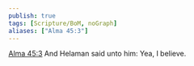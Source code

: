 ```yaml
---
publish: true
tags: [Scripture/BoM, noGraph]
aliases: ["Alma 45:3"]
---
```

[Alma 45:3](https://churchofjesuschrist.org/study/scriptures/bofm/alma/45?lang=eng&id=p3#p3) And Helaman said unto him: Yea, I believe.
